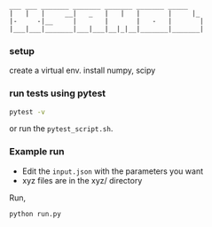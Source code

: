 ````{verbatim} 
___ ___ _______ _______ _______ _______ _____   
|   |   |     __|   _   |   |   |       |     |_ 
|-     -|__     |       |       |   -   |       |
|___|___|_______|___|___|__|_|__|_______|_______|
````

### setup

create a virtual env. install numpy, scipy

### run tests using pytest
```sh
pytest -v

```
or run the `pytest_script.sh`.

### Example run

- Edit the `input.json` with the parameters you want
- xyz files are in the xyz/ directory

Run,
```sh
python run.py
```
